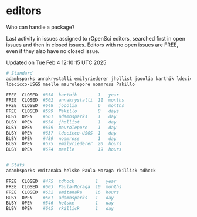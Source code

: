 # editors

Who can handle a package?

Last activity in issues assigned to rOpenSci editors, searched first in open
issues and then in closed issues. Editors with no open issues are FREE, even if
they also have no closed issue.


Updated on Tue Feb 4 12:10:15 UTC 2025

```bash
# Standard
adamhsparks annakrystalli emilyriederer jhollist jooolia karthik ldecicco
ldecicco-USGS maelle maurolepore noamross Pakillo

FREE  CLOSED  #358  karthik        1   year
FREE  CLOSED  #502  annakrystalli  11  months
FREE  CLOSED  #648  jooolia        6   months
FREE  CLOSED  #599  Pakillo        8   days
BUSY  OPEN    #661  adamhsparks    1   day
BUSY  OPEN    #658  jhollist       1   day
BUSY  OPEN    #659  maurolepore    1   day
BUSY  OPEN    #637  ldecicco-USGS  1   day
BUSY  OPEN    #489  noamross       1   day
BUSY  OPEN    #575  emilyriederer  20  hours
BUSY  OPEN    #674  maelle         19  hours


# Stats
adamhsparks emitanaka helske Paula-Moraga rkillick tdhock

FREE  CLOSED  #475  tdhock        1   year
FREE  CLOSED  #603  Paula-Moraga  10  months
FREE  CLOSED  #632  emitanaka     16  hours
BUSY  OPEN    #661  adamhsparks   1   day
BUSY  OPEN    #546  helske        1   day
BUSY  OPEN    #645  rkillick      1   day
```
